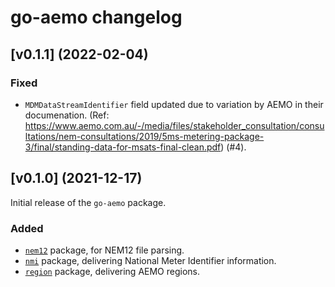 # go-aemo changelog

## [v0.1.1] (2022-02-04)

### Fixed

*   `MDMDataStreamIdentifier` field updated due to variation by AEMO in their documenation.
    (Ref: <https://www.aemo.com.au/-/media/files/stakeholder_consultation/consultations/nem-consultations/2019/5ms-metering-package-3/final/standing-data-for-msats-final-clean.pdf>)
    (#4).

## [v0.1.0] (2021-12-17)

Initial release of the `go-aemo` package.

### Added

*   [`nem12`](./nem12/doc.go) package, for NEM12 file parsing.
*   [`nmi`](./nmi/doc.go) package, delivering National Meter Identifier information.
*   [`region`](./region/region.go) package, delivering AEMO regions.
